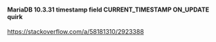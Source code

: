 #### MariaDB 10.3.31 timestamp field CURRENT_TIMESTAMP ON_UPDATE quirk
https://stackoverflow.com/a/58181310/2923388
